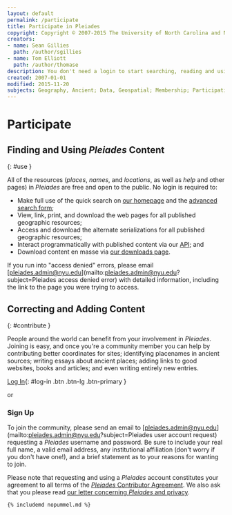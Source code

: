 ```yaml
---
layout: default
permalink: /participate
title: Participate in Pleiades
copyright: Copyright © 2007-2015 The University of North Carolina and New York University.
creators:
- name: Sean Gillies
  path: /author/sgillies
- name: Tom Elliott
  path: /author/thomase
description: You don't need a login to start searching, reading and using Pleiades information, but you do need one if you wish to contribute corrections and new content.
created: 2007-01-01
modified: 2015-11-20
subjects: Geography, Ancient; Data, Geospatial; Membership; Participation; Username; Accounts; Login; Signup
---
```


<div class="content-main">

# Participate

## Finding and Using _Pleiades_ Content
{: #use }

All of the resources (_places_, _names_, and _locations_, as well as _help_ and other pages) in _Pleiades_ are free and open to the public. No login is required to:

* Make full use of the quick search on [our homepage](/) and the [advanced search form](http://pleiades.stoa.org/search_form); 
* View, link, print, and download the web pages for all published geographic resources;
* Access and download the alternate serializations for all published geographic resources;
* Interact programmatically with published content via our [API](http://api.pleiades.stoa.org); and
* Download content en masse via [our downloads page](/downloads).

If you run into "access denied" errors, please email [pleiades.admin@nyu.edu](mailto:pleiades.admin@nyu.edu?subject=Pleiades access denied error) with detailed information, including the link to the page you were trying to access.


## Correcting and Adding Content 
{: #contribute }

People around the world can benefit from your involvement in _Pleiades_. Joining is easy, and once you're a community member you can help by contributing better coordinates for sites; identifying placenames in ancient sources; writing essays about ancient places; adding links to good websites, books and articles; and even writing entirely new entries.

[Log In](/login_form){: #log-in .btn .btn-lg .btn-primary }

or

### Sign Up

To join the community, please send an email to [pleiades.admin@nyu.edu](mailto:pleiades.admin@nyu.edu?subject=Pleiades user account request) requesting a _Pleiades_ username and password. Be sure to include your real full name, a valid email address, any institutional affiliation (don't worry if you don't have one!), and a brief statement as to your reasons for wanting to join.

Please note that requesting and using a _Pleiades_ account constitutes your agreement to all terms of the [_Pleiades_ Contributor Agreement](/docs/policies/contributor-agreement). We also ask that you please read [our letter concerning _Pleiades_ and privacy](docs/policies/privacy).

</div>

<div class="sidebar dogear">

	{% includemd nopummel.md %}

</div>

